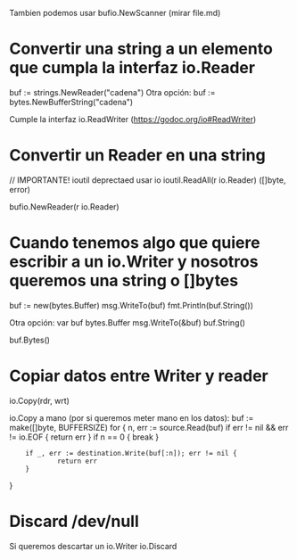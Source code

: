 Tambien podemos usar bufio.NewScanner (mirar file.md)

# Convertir una string a un elemento que cumpla la interfaz io.Reader
buf := strings.NewReader("cadena")
Otra opción:
buf := bytes.NewBufferString("cadena")

Cumple la interfaz io.ReadWriter (https://godoc.org/io#ReadWriter)


# Convertir un Reader en una string
// IMPORTANTE! ioutil deprectaed usar io
ioutil.ReadAll(r io.Reader) ([]byte, error)

bufio.NewReader(r io.Reader)


# Cuando tenemos algo que quiere escribir a un io.Writer y nosotros queremos una string o []bytes
buf := new(bytes.Buffer)
msg.WriteTo(buf)
fmt.Println(buf.String())


Otra opción:
var buf bytes.Buffer
msg.WriteTo(&buf)
buf.String()

buf.Bytes()



# Copiar datos entre Writer y reader
io.Copy(rdr, wrt)


io.Copy a mano (por si queremos meter mano en los datos):
buf := make([]byte, BUFFERSIZE)
for {
        n, err := source.Read(buf)
        if err != nil && err != io.EOF {
                return err
        }
        if n == 0 {
                break
        }

        if _, err := destination.Write(buf[:n]); err != nil {
                return err
        }
}



# Discard /dev/null
Si queremos descartar un io.Writer
io.Discard
